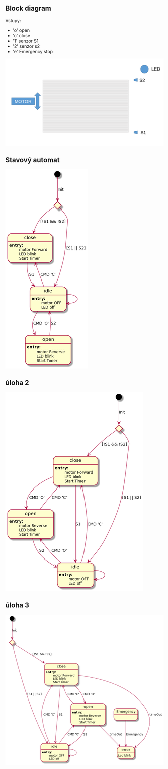 ## Block diagram
Vstupy:
- 'o' open
- 'c' close
- '1' senzor S1
- '2' senzor s2
- 'e' Emergency stop

![](doc/block_diagram.png)

## Stavový automat
![](doc/garazova_brana_basic.png)
## úloha 2
![](doc/garazova_brana_uloha2.png)
## úloha 3
![](doc/garazova_brana_uloha3.png)